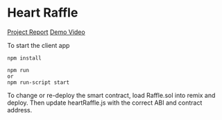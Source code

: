 # Heart Raffle
[Project Report](https://docs.google.com/document/d/1E22SOfOuWbveKRCZLTUfjb7N70ANcQE_F6UOYPv5Q48/edit?usp=sharing)
[Demo Video](https://www.youtube.com/watch?v=QtVsowwrWcQ)

To start the client app
```
npm install
```
```
npm run
or
npm run-script start
```
To change or re-deploy the smart contract, load Raffle.sol into remix and deploy. Then update heartRaffle.js with the correct ABI and contract address.
